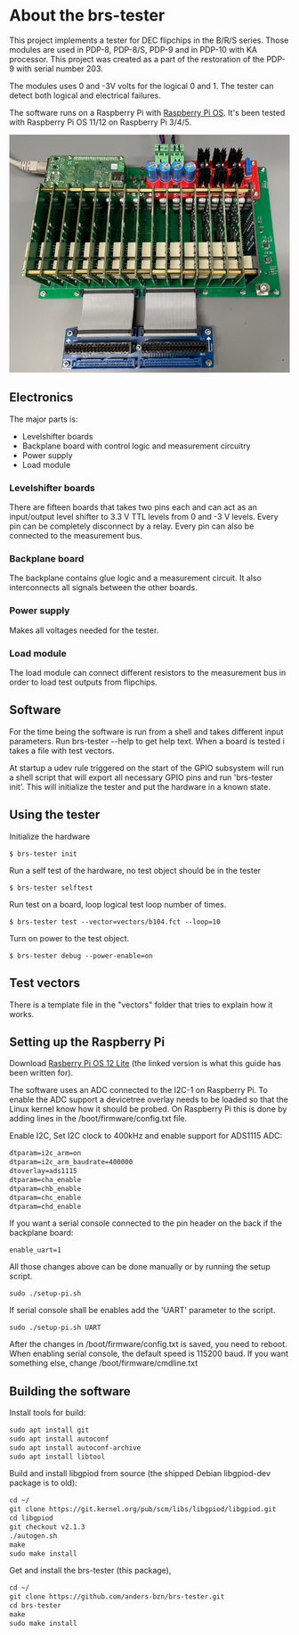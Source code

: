 # About the brs-tester

This project implements a tester for DEC flipchips in the B/R/S series.
Those modules are used in PDP-8, PDP-8/S, PDP-9 and in PDP-10 with KA processor.
This project was created as a part of the restoration of the PDP-9 with
serial number 203.

The modules uses 0 and -3V volts for the logical 0 and 1. The tester can detect both logical and electrical failures.

The software runs on a Raspberry Pi with [Raspberry Pi OS](https://www.raspberrypi.com/software/). It's been tested with Raspberry Pi OS 11/12 on Raspberry Pi 3/4/5.

![BRS-tester](photos/brs-tester.jpg)

## Electronics
The major parts is:

- Levelshifter boards
- Backplane board with control logic and measurement circuitry
- Power supply
- Load module

### Levelshifter boards
There are fifteen boards that takes two pins each and can act as an input/output level shifter to 3.3 V TTL levels from 0 and -3 V levels. Every pin can be completely disconnect by a relay. Every pin can also be connected to the measurement bus.
### Backplane board
The backplane contains glue logic and a measurement circuit. It also interconnects all signals between the other boards.
### Power supply
Makes all voltages needed for the tester.
### Load module
The load module can connect different resistors to the measurement bus in order to load test outputs from flipchips.
## Software
For the time being the software is run from a shell and takes different
input parameters. Run  brs-tester --help to get help text. When a board is
tested i takes a file with test vectors.

At startup a udev rule triggered on the start of the GPIO subsystem will run
a shell script that will export all necessary GPIO pins and run
'brs-tester init'. This will initialize the tester and put the hardware
in a known state.

## Using the tester
Initialize the hardware
```
$ brs-tester init
```
Run a self test of the hardware, no test object should be in the tester
```
$ brs-tester selftest
```
Run test on a board, loop logical test loop number of times.
```
$ brs-tester test --vector=vectors/b104.fct --loop=10
```
Turn on power to the test object.
```
$ brs-tester debug --power-enable=on
```

## Test vectors
There is a template file in the "vectors" folder that tries to explain how it works.

## Setting up the Raspberry Pi

Download [Rasberry Pi OS 12 Lite](https://downloads.raspberrypi.com/raspios_lite_arm64/images/raspios_lite_arm64-2024-07-04/2024-07-04-raspios-bookworm-arm64-lite.img.xz) (the linked version is what this guide has been written for).

The software uses an ADC connected to the I2C-1 on Raspberry Pi. To enable the ADC support a devicetree overlay needs to be loaded so that the Linux kernel know how it should be probed. On Raspberry Pi this is done by adding lines in the /boot/firmware/config.txt file.


Enable I2C, Set I2C clock to 400kHz and enable support for ADS1115 ADC:

```
dtparam=i2c_arm=on
dtparam=i2c_arm_baudrate=400000
dtoverlay=ads1115
dtparam=cha_enable
dtparam=chb_enable
dtparam=chc_enable
dtparam=chd_enable
```

If you want a serial console connected to the pin header on the back if the backplane board:

```
enable_uart=1
```

All those changes above can be done manually or by running the setup script.
```
sudo ./setup-pi.sh
```
If serial console shall be enables add the 'UART' parameter to the script.
```
sudo ./setup-pi.sh UART
```

After the changes in /boot/firmware/config.txt is saved, you need to reboot. When enabling serial console, the default speed is 115200 baud. If you want something else, change /boot/firmware/cmdline.txt

## Building the software
Install tools for build:

```
sudo apt install git
sudo apt install autoconf
sudo apt install autoconf-archive
sudo apt install libtool
```

Build and install libgpiod from source (the shipped Debian libgpiod-dev package is to old):

```
cd ~/
git clone https://git.kernel.org/pub/scm/libs/libgpiod/libgpiod.git
cd libgpiod
git checkout v2.1.3
./autogen.sh
make
sudo make install
```

Get and install the brs-tester (this package),

```
cd ~/
git clone https://github.com/anders-bzn/brs-tester.git
cd brs-tester
make
sudo make install
```
